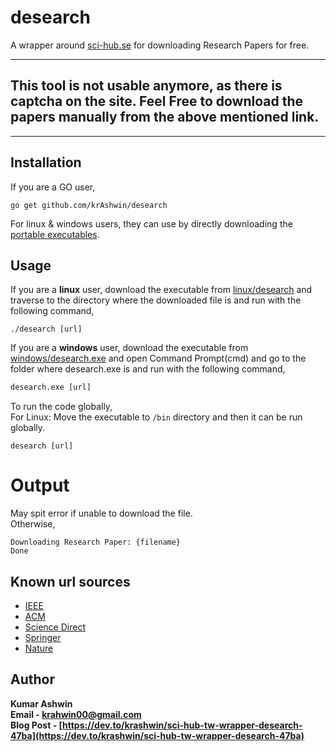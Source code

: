 # desearch
A wrapper around [sci-hub.se](https://sci-hub.se) for downloading Research Papers for free.

---
## This tool is not usable anymore, as there is captcha on the site. Feel Free to download the papers manually from the above mentioned link.
---

## Installation
If you are a GO user, 
```shell
go get github.com/krAshwin/desearch
```
For linux & windows users, they can use by directly downloading the [portable executables](https://github.com/krAshwin/desearch/releases). 

## Usage
If you are a **linux** user, download the executable from [linux/desearch](https://github.com/krAshwin/desearch/releases/download/v2.1_linux/desearch) and traverse to the directory where the downloaded file is and run with the following command,
```shell
./desearch [url]
```

If you are a **windows** user, download the executable from [windows/desearch.exe](https://github.com/krAshwin/desearch/releases/download/v2.1_windows/desearch.exe) and open Command Prompt(cmd) and go to the folder where desearch.exe is and run with the following command,
```cmd
desearch.exe [url]
```

To run the code globally, <br>
For Linux: Move the executable to `/bin` directory and then it can be run globally.
```shell
desearch [url]
```

# Output
May spit error if unable to download the file.<br>
Otherwise, 
```shell
Downloading Research Paper: {filename}
Done
```

## Known url sources
- [IEEE](https://ieeexplore.ieee.org/Xplore/)
- [ACM](https://dl.acm.org/)
- [Science Direct](https://www.sciencedirect.com/)
- [Springer](https://www.springer.com/in)
- [Nature](https://www.nature.com)

## Author
**Kumar Ashwin** <br>
**Email - krahwin00@gmail.com** <br>
**Blog Post - [https://dev.to/krashwin/sci-hub-tw-wrapper-desearch-47ba](https://dev.to/krashwin/sci-hub-tw-wrapper-desearch-47ba)**
